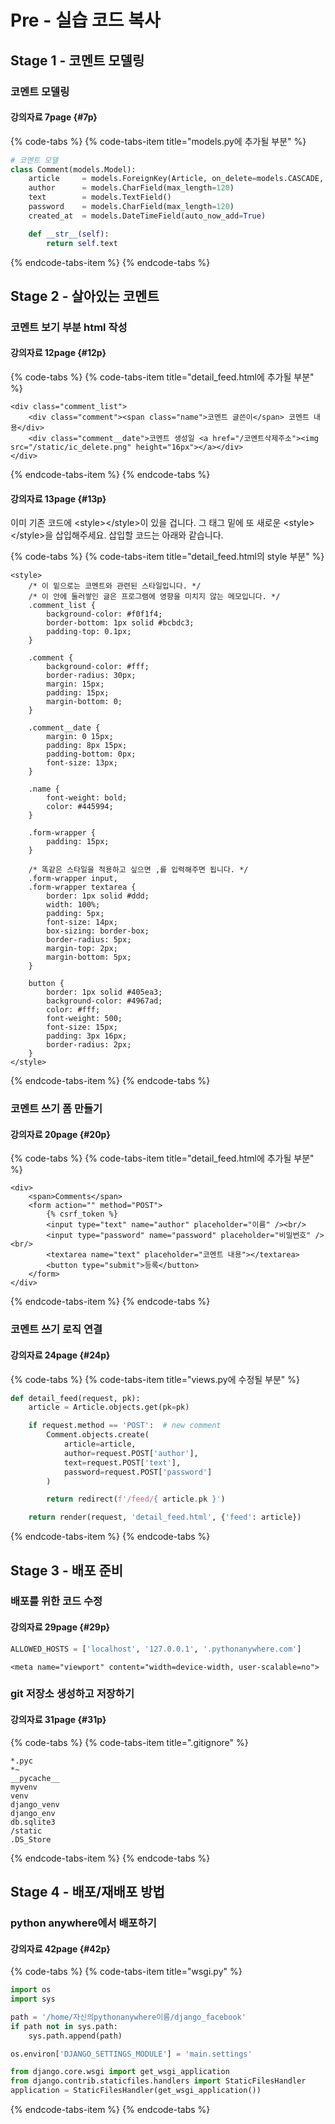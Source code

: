 # Pre - 실습 코드 복사

## Stage 1 - 코멘트 모델링

### 코멘트 모델링

#### 강의자료 7page {#7p}

{% code-tabs %}
{% code-tabs-item title="models.py에 추가될 부분" %}
```python
# 코멘트 모델
class Comment(models.Model):
    article     = models.ForeignKey(Article, on_delete=models.CASCADE, related_name='comments')
    author      = models.CharField(max_length=120)
    text        = models.TextField()
    password    = models.CharField(max_length=120)
    created_at  = models.DateTimeField(auto_now_add=True)

    def __str__(self):
        return self.text
```
{% endcode-tabs-item %}
{% endcode-tabs %}

## Stage 2 - 살아있는 코멘트

### 코멘트 보기 부분 html 작성

#### 강의자료 12page {#12p}

{% code-tabs %}
{% code-tabs-item title="detail\_feed.html에 추가될  부분" %}
```markup
<div class="comment_list">
    <div class="comment"><span class="name">코멘트 글쓴이</span> 코멘트 내용</div>
    <div class="comment__date">코멘트 생성일 <a href="/코멘트삭제주소"><img src="/static/ic_delete.png" height="16px"></a></div>
</div>
```
{% endcode-tabs-item %}
{% endcode-tabs %}

####  강의자료 13page {#13p}

이미 기존 코드에 &lt;style&gt;&lt;/style&gt;이 있을 겁니다. 그 태그 밑에 또 새로운 &lt;style&gt;&lt;/style&gt;을 삽입해주세요. 삽입할 코드는 아래와 같습니다.

{% code-tabs %}
{% code-tabs-item title="detail\_feed.html의 style  부분" %}
```markup
<style>
    /* 이 밑으로는 코멘트와 관련된 스타일입니다. */
    /* 이 안에 둘러쌓인 글은 프로그램에 영향을 미치지 않는 메모입니다. */
    .comment_list {
        background-color: #f0f1f4;
        border-bottom: 1px solid #bcbdc3;
        padding-top: 0.1px;
    }

    .comment {
        background-color: #fff;
        border-radius: 30px;
        margin: 15px;
        padding: 15px;
        margin-bottom: 0;
    }

    .comment__date {
        margin: 0 15px;
        padding: 8px 15px;
        padding-bottom: 0px;
        font-size: 13px;
    }

    .name {
        font-weight: bold;
        color: #445994;
    }

    .form-wrapper {
        padding: 15px;
    }

    /* 똑같은 스타일을 적용하고 싶으면 ,를 입력해주면 됩니다. */
    .form-wrapper input,
    .form-wrapper textarea {
        border: 1px solid #ddd;
        width: 100%;
        padding: 5px;
        font-size: 14px;
        box-sizing: border-box;
        border-radius: 5px;
        margin-top: 2px;
        margin-bottom: 5px;
    }

    button {
        border: 1px solid #405ea3;
        background-color: #4967ad;
        color: #fff;
        font-weight: 500;
        font-size: 15px;
        padding: 3px 16px;
        border-radius: 2px;
    }
</style>
```
{% endcode-tabs-item %}
{% endcode-tabs %}

### 코멘트 쓰기 폼 만들기

####  강의자료 20page {#20p}

{% code-tabs %}
{% code-tabs-item title="detail\_feed.html에 추가될 부분" %}
```markup
<div>
    <span>Comments</span>
    <form action="" method="POST">
        {% csrf_token %}
        <input type="text" name="author" placeholder="이름" /><br/>
        <input type="password" name="password" placeholder="비밀번호" /><br/>
        <textarea name="text" placeholder="코멘트 내용"></textarea>
        <button type="submit">등록</button>
    </form>
</div>
```
{% endcode-tabs-item %}
{% endcode-tabs %}

### 코멘트 쓰기 로직 연결

#### 강의자료 24page {#24p}

{% code-tabs %}
{% code-tabs-item title="views.py에 수정될 부분" %}
```python
def detail_feed(request, pk):
    article = Article.objects.get(pk=pk)

    if request.method == 'POST':  # new comment
        Comment.objects.create(
            article=article,
            author=request.POST['author'],
            text=request.POST['text'],
            password=request.POST['password']
        )

        return redirect(f'/feed/{ article.pk }')

    return render(request, 'detail_feed.html', {'feed': article})
```
{% endcode-tabs-item %}
{% endcode-tabs %}

## Stage 3 - 배포 준비

### 배포를 위한 코드 수정

#### 강의자료 29page {#29p}

```python
ALLOWED_HOSTS = ['localhost', '127.0.0.1', '.pythonanywhere.com']
```

```markup
<meta name="viewport" content="width=device-width, user-scalable=no">
```

### git 저장소 생성하고 저장하기

#### 강의자료 31page {#31p}

{% code-tabs %}
{% code-tabs-item title=".gitignore" %}
```text
*.pyc
*~
__pycache__
myvenv
venv
django_venv
django_env
db.sqlite3
/static
.DS_Store
```
{% endcode-tabs-item %}
{% endcode-tabs %}

## Stage 4 - 배포/재배포 방법

### python anywhere에서 배포하기

#### 강의자료 42page {#42p}

{% code-tabs %}
{% code-tabs-item title="wsgi.py" %}
```python
import os
import sys

path = '/home/자신의pythonanywhere이름/django_facebook'
if path not in sys.path:
    sys.path.append(path)

os.environ['DJANGO_SETTINGS_MODULE'] = 'main.settings'

from django.core.wsgi import get_wsgi_application
from django.contrib.staticfiles.handlers import StaticFilesHandler
application = StaticFilesHandler(get_wsgi_application())
```
{% endcode-tabs-item %}
{% endcode-tabs %}

